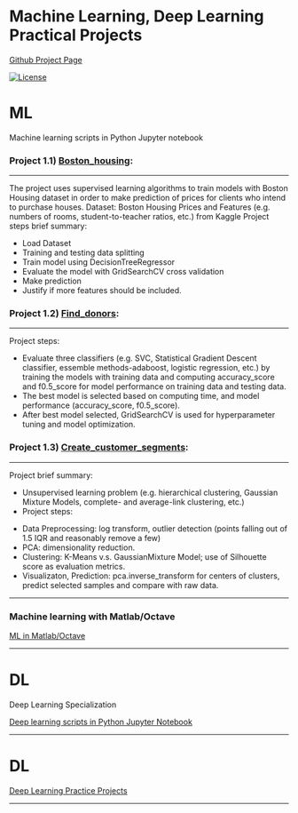 # Machine Learning, Deep Learning Practical Projects
[Github Project Page](https://hangdeng.github.io/MachineLearningToDeepLearning-Practical-Projects/)

[![License](https://img.shields.io/badge/License-GPL--3.0-blue.svg)](https://opensource.org/licenses/GPL-3.0)

# ML

Machine learning scripts in Python Jupyter notebook

### Project 1.1) [Boston_housing](https://github.com/hangdeng/MachineLearningToDeepLearning-Practical-Projects/blob/master/boston_housing.ipynb): ###
------
The project uses supervised learning algorithms to train models with Boston Housing dataset in order to make prediction of prices for clients who intend to purchase houses.
Dataset: Boston Housing Prices and Features (e.g. numbers of rooms, student-to-teacher ratios, etc.) from Kaggle
Project steps brief summary: 
* Load Dataset
* Training and testing data splitting
* Train model using DecisionTreeRegressor
* Evaluate the model with GridSearchCV cross validation
* Make prediction
* Justify if more features should be included.


### Project 1.2) [Find_donors](https://github.com/hangdeng/MachineLearningToDeepLearning-Practical-Projects/blob/master/finding_donors.ipynb): ###
------
Project steps:
* Evaluate three classifiers (e.g. SVC, Statistical Gradient Descent classifier, essemble methods-adaboost, logistic regression, etc.) by training the models with training data and computing accuracy_score and f0.5_score for model performance on training data and testing data. 
* The best model is selected based on computing time, and model performance (accuracy_score, f0.5_score). 
* After best model selected, GridSearchCV is used for hyperparameter tuning and model optimization. 

### Project 1.3) [Create_customer_segments](https://github.com/hangdeng/MachineLearningToDeepLearning-Practical-Projects/blob/master/customer_segments.ipynb): ###
------
Project brief summary:
- Unsupervised learning problem (e.g. hierarchical clustering, Gaussian Mixture Models, complete- and average-link clustering, etc.)
- Project steps:
* Data Preprocessing: log transform, outlier detection (points falling out of 1.5 IQR and reasonably remove a few)
* PCA: dimensionality reduction.
* Clustering: K-Means v.s. GaussianMixture Model; use of Silhouette score as evaluation metrics.
* Visualizaton, Prediction: pca.inverse_transform for centers of clusters, predict selected samples and compare with raw data.

------

### Machine learning with Matlab/Octave

[ML in Matlab/Octave](https://github.com/hangdeng/MachineLearningToDeepLearning-Practical-Projects/tree/master/ML-Octave_Matlab)

------

# DL

Deep Learning Specialization

[Deep learning scripts in Python Jupyter Notebook](https://github.com/hangdeng/MachineLearningToDeepLearning-Practical-Projects/tree/master/DeepLearningSpecialization)

------

# DL

[Deep Learning Practice Projects](https://github.com/hangdeng/MachineLearningToDeepLearning-Practical-Projects/tree/master/DeepLearning-Practical-Projects)

------
